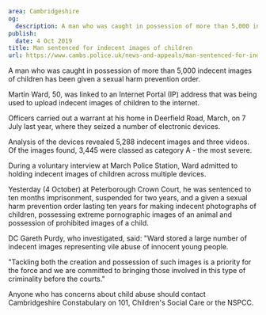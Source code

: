 ```yaml
area: Cambridgeshire
og:
  description: A man who was caught in possession of more than 5,000 indecent images of children has been given a sexual harm prevention order.
publish:
  date: 4 Oct 2019
title: Man sentenced for indecent images of children
url: https://www.cambs.police.uk/news-and-appeals/man-sentenced-for-indecent-images-of-children
```

A man who was caught in possession of more than 5,000 indecent images of children has been given a sexual harm prevention order.

Martin Ward, 50, was linked to an Internet Portal (IP) address that was being used to upload indecent images of children to the internet.

Officers carried out a warrant at his home in Deerfield Road, March, on 7 July last year, where they seized a number of electronic devices.

Analysis of the devices revealed 5,288 indecent images and three videos. Of the images found, 3,445 were classed as category A - the most severe.

During a voluntary interview at March Police Station, Ward admitted to holding indecent images of children across multiple devices.

Yesterday (4 October) at Peterborough Crown Court, he was sentenced to ten months imprisonment, suspended for two years, and a given a sexual harm prevention order lasting ten years for making indecent photographs of children, possessing extreme pornographic images of an animal and possession of prohibited images of a child.

DC Gareth Purdy, who investigated, said: "Ward stored a large number of indecent images representing vile abuse of innocent young people.

"Tackling both the creation and possession of such images is a priority for the force and we are committed to bringing those involved in this type of criminality before the courts."

Anyone who has concerns about child abuse should contact Cambridgeshire Constabulary on 101, Children's Social Care or the NSPCC.
